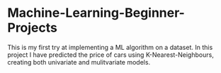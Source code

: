 # Machine-Learning-Beginner-Projects

This is my first try at implementing a ML algorithm on a dataset. In this project I have predicted the price of cars using K-Nearest-Neighbours,
creating both univariate and mulitvariate models.

